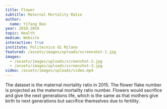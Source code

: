 ```yaml
---
title: Flower
subtitle: Maternal Mortality Ratio
author:
  name: Yifang Bao
year: 2018-2019
topic: Health
medium: Website
interactive: true
institute: Politecnico di Milano
featured: /assets/images/uploads/screenshot-1.jpg
images:
  - /assets/images/uploads/screenshot-2.jpg
  - /assets/images/uploads/screenshot-3.jpg
video: /assets/images/uploads/video.mp4
---
```

The dataset is the maternal mortality ratio in 2015. The flower flake number is projected as the maternal mortality ratio number. Flowers would sacrifice and give the next generations life, which is the same as that mothers give birth to next generations but sacrifice themselves due to fertility. 
